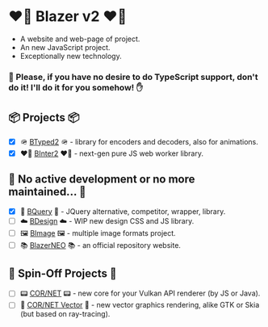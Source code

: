 # ❤️‍🔥 Blazer v2 ❤️‍🔥

- A website and web-page of project. 
- An new JavaScript project. 
- Exceptionally new technology. 

### 🤚 Please, if you have no desire to do TypeScript support, don't do it! I'll do it for you somehow! ✋

## 📦 Projects 📦

- [x] 🪖 [BTyped2](https://github.com/BlazerNEO/BTyped2) 🪖 - library for encoders and decoders, also for animations.
- [x] ❤️‍🔥 [BInter2](https://github.com/BlazerNEO/BInter2) ❤️‍🔥 - next-gen pure JS web worker library.

## 🗿 No active development or no more maintained... 🗿

- [x] 🥀 [BQuery](https://github.com/BlazerNEO/BQuery) 🥀 - JQuery alternative, competitor, wrapper, library.
- [ ] ☁️ [BDesign](https://github.com/BlazerNEO/BDesign) ☁️ - WIP new design CSS and JS library.
- [ ] 🖼 [BImage](https://github.com/BlazerNEO/BImage) 🖼 - multiple image formats project.
- [ ] 📚 [BlazerNEO](https://github.com/BlazerNEO/.github) 📚 - an official repository website.

## 🍉 Spin-Off Projects 🍉

- [ ] 📟 [COR/NET](https://github.com/mem-arial/cornet) 📟 - new core for your Vulkan API renderer (by JS or Java).
- [ ] 🎨 [COR/NET Vector](https://github.com/mem-arial/cornet-vc) 🎨 - new vector graphics rendering, alike GTK or Skia (but based on ray-tracing).
